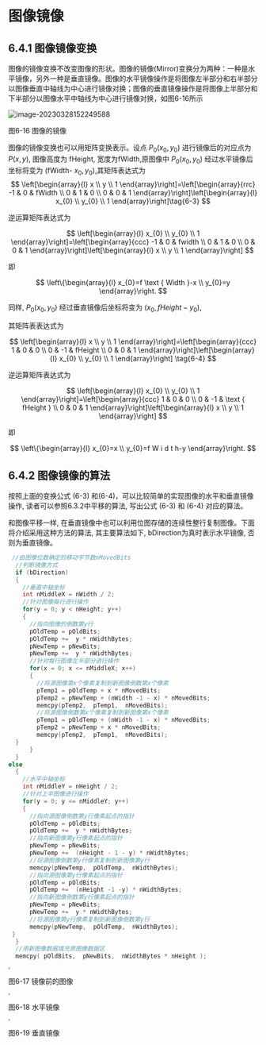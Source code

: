 # 图像镜像

## 6.4.1 图像镜像变换

图像的镜像变换不改变图像的形状。图像的镜像(Mirror)变换分为两种：一种是水平镜像，另外一种是垂直镜像。图像的水平镜像操作是将图像左半部分和右半部分以图像垂直中轴线为中心进行镜像对换；图像的垂直镜像操作是将图像上半部分和下半部分以图像水平中轴线为中心进行镜像对换，如图6-16所示

![image-20230328152249588](https://mypic-1312707183.cos.ap-nanjing.myqcloud.com/image-20230328152249588.png)

图6-16 图像的镜像

图像的镜像变换也可以用矩阵变换表示。设点 $P_{0}\left(x_{0}, y_{0}\right)$ 进行镜像后的对应点为$P(x, y)$, 图像高度为 fHeight, 宽度为fWidth,原图像中 $P_0\left(x_0, y_0\right)$ 经过水平镜像后坐标将变为 (fWidth- $\left.x_0, y_0\right)$,其矩阵表达式为
$$
\left[\begin{array}{l}
x \\
y \\
1
\end{array}\right]=\left[\begin{array}{rrc}
-1 & 0 &  fWidth  \\
0 & 1 & 0 \\
0 & 0 & 1
\end{array}\right]\left[\begin{array}{l}
x_{0} \\
y_{0} \\
1
\end{array}\right]\tag{6-3}
$$

逆运算矩阵表达式为

$$
\left[\begin{array}{l}
x_{0} \\
y_{0} \\
1
\end{array}\right]=\left[\begin{array}{ccc}
-1 & 0 &  fwidth  \\
0 & 1 & 0 \\
0 & 0 & 1
\end{array}\right]\left[\begin{array}{l}
x \\
y \\
1
\end{array}\right]
$$

即

$$
\left\{\begin{array}{l}
x_{0}=f \text { Width }-x \\
y_{0}=y
\end{array}\right.
$$

同样, $P_{0}\left(x_{0}, y_{0}\right)$ 经过垂直镜像后坐标将变为 $\left(x_{0}, f H e i g h t-y_{0}\right)$,

其矩阵表表达式为

$$
\left[\begin{array}{l}
x \\
y \\
1
\end{array}\right]=\left[\begin{array}{ccc}
1 & 0 & 0 \\
0 & -1 & fHeight  \\
0 & 0 & 1
\end{array}\right]\left[\begin{array}{l}
x_{0} \\
y_{0} \\
1
\end{array}\right]
\tag{6-4}
$$

逆运算矩阵表达式为

$$
\left[\begin{array}{l}
x_{0} \\
y_{0} \\
1
\end{array}\right]=\left[\begin{array}{ccc}
1 & 0 & 0 \\
0 & -1 & \text { fHeight } \\
0 & 0 & 1
\end{array}\right]\left[\begin{array}{l}
x \\
y \\
1
\end{array}\right]
$$

即

$$
\left\{\begin{array}{l}
x_{0}=x \\
y_{0}=f W i d t h-y
\end{array}\right.
$$

## 6.4.2 图像镜像的算法

按照上面的变换公式 (6-3) 和(6-4)，可以比较简单的实现图像的水平和垂直镜像操作, 读者可以参照6.3.2中平移的算法, 写出公式 (6-3) 和 (6-4) 对应的算法。

和图像平移一样, 在垂直镜像中也可以利用位图存储的连续性整行复制图像。下面将介绍采用这种方法的算法, 其主要算法如下, bDirection为真时表示水平镜像, 否则为垂直镜像。

```c++
 //由图像位数确定的移动字节数nMovedBits
  //判断镜像方式
  if (bDirection)
  {
    //垂直中轴坐标
    int nMiddleX = nWidth / 2;
    //针对图像每行进行操作
    for(y = 0; y < nHeight; y++)
    {
      //指向图像的倒数第y行
      pOldTemp = pOldBits;
      pOldTemp +=  y * nWidthBytes;
      pNewTemp = pNewBits; 
      pNewTemp +=  y * nWidthBytes;
      //针对每行图像左半部分进行操作
      for(x = 0; x <= nMiddleX; x++)
      {
        //将源图像第x个像素复制到新图像倒数第x个像素
        pTemp1 = pOldTemp + x * nMovedBits;
        pTemp2 = pNewTemp + (nWidth -1 - x) * nMovedBits;
        memcpy(pTemp2,  pTemp1,  nMovedBits);
        //将源图像倒数第x个像素复制到新图像第x个像素
        pTemp1 = pOldTemp + (nWidth -1 - x) * nMovedBits;
        pTemp2 = pNewTemp + x * nMovedBits;
        memcpy(pTemp2,  pTemp1,  nMovedBits);
  }
      }
  } 
else
  {
    //水平中轴坐标
    int nMiddleY = nHeight / 2;
    //针对上半图像进行操作
    for(y = 0; y <= nMiddleY; y++)
    {
      //指向源图像倒数第y行像素起点的指针
      pOldTemp = pOldBits;
      pOldTemp +=  y * nWidthBytes;
      //指向新图像第y行像素起点的指针
      pNewTemp = pNewBits;
      pNewTemp +=  (nHeight - 1 - y) * nWidthBytes;
      //将源图像倒数第y行像素复制到新图像第y行 
      memcpy(pNewTemp,  pOldTemp,  nWidthBytes);
      //指向源图像第y行像素起点的指针
      pOldTemp = pOldBits;
      pOldTemp +=  (nHeight -1 -y) * nWidthBytes;
      //指向新图像倒数第y行像素起点的指针
      pNewTemp = pNewBits;
      pNewTemp +=  y * nWidthBytes;
      //将源图像第y行像素复制到新图像倒数第y行
      memcpy(pNewTemp,  pOldTemp,  nWidthBytes);
 }
  }
  //用新图像数据填充原图像数据区
  memcpy( pOldBits,  pNewBits,  nWidthBytes * nHeight ); 

```



<img src="https://cdn.mathpix.com/cropped/2023_03_28_09ce99927b2515b3c70fg-22.jpg?height=858&width=938&top_left_y=413&top_left_x=730" style="zoom: 25%;" />

图6-17 镜像前的图像

<img src="https://cdn.mathpix.com/cropped/2023_03_28_09ce99927b2515b3c70fg-23.jpg?height=982&width=1183&top_left_y=338&top_left_x=652" style="zoom:25%;" />

图6-18 水平镜像

<img src="https://cdn.mathpix.com/cropped/2023_03_28_09ce99927b2515b3c70fg-24.jpg?height=954&width=1033&top_left_y=365&top_left_x=679" style="zoom:25%;" />

图6-19 垂直镜像